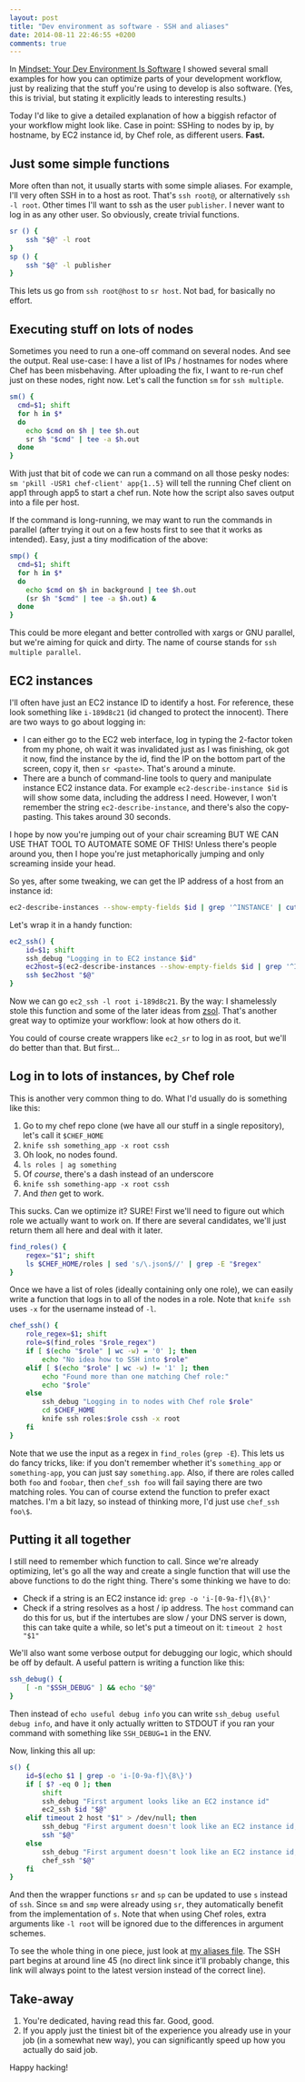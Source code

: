 ```yaml
---
layout: post
title: "Dev environment as software - SSH and aliases"
date: 2014-08-11 22:46:55 +0200
comments: true
---
```


In
[Mindset: Your Dev Environment Is Software](http://abesto.net/mindset-your-dev-environment-is-software/)
I showed several small examples for how you can optimize parts of your
development workflow, just by realizing that the stuff you're using to
develop is also software. (Yes, this is trivial, but stating it
explicitly leads to interesting results.)

Today I'd like to give a detailed explanation of how a biggish
refactor of your workflow might look like. Case in point: SSHing to
nodes by ip, by hostname, by EC2 instance id, by Chef role, as
different users. **Fast.**

<!-- more -->

## Just some simple functions

More often than not, it usually starts with some simple aliases. For
example, I'll very often SSH in to a host as root. That's `ssh root@`,
or alternatively `ssh -l root`. Other times I'll want to ssh as the
user `publisher`. I never want to log in as any other user. So
obviously, create trivial functions.

```sh
sr () {
	ssh "$@" -l root
}
sp () {
    ssh "$@" -l publisher
}
```

This lets us go from `ssh root@host` to `sr host`. Not bad, for
basically no effort.

## Executing stuff on lots of nodes

Sometimes you need to run a one-off command on several nodes. And see
the output. Real use-case: I have a list of IPs / hostnames for nodes
where Chef has been misbehaving. After uploading the fix, I want to
re-run chef just on these nodes, right now. Let's call the function
`sm` for `ssh multiple`.

```sh
sm() {
  cmd=$1; shift
  for h in $*
  do
    echo $cmd on $h | tee $h.out
    sr $h "$cmd" | tee -a $h.out
  done
}
```

With just that bit of code we can run a command on all those pesky
nodes: `sm 'pkill -USR1 chef-client' app{1..5}` will tell the running
Chef client on app1 through app5 to start a chef run. Note how the
script also saves output into a file per host.

If the command is long-running, we may want to run the commands in
parallel (after trying it out on a few hosts first to see that it
works as intended). Easy, just a tiny modification of the above:

```sh
smp() {
  cmd=$1; shift
  for h in $*
  do
    echo $cmd on $h in background | tee $h.out
    (sr $h "$cmd" | tee -a $h.out) &
  done
}
```

This could be more elegant and better controlled with xargs or GNU
parallel, but we're aiming for quick and dirty. The name of course
stands for `ssh multiple parallel`.

## EC2 instances

I'll often have just an EC2 instance ID to identify a host. For
reference, these look something like `i-189d8c21` (id changed to protect
the innocent). There are two ways to go about logging in:

 - I can either go to the EC2 web interface, log in typing the
   2-factor token from my phone, oh wait it was invalidated just as I
   was finishing, ok got it now, find the instance by the id, find the
   IP on the bottom part of the screen, copy it, then `sr
   <paste>`. That's around a minute.
 - There are a bunch of command-line tools to query and manipulate
   instance EC2 instance data. For example `ec2-describe-instance $id`
   is will show some data, including the address I need. However, I
   won't remember the string `ec2-describe-instance`, and there's also
   the copy-pasting. This takes around 30 seconds.

I hope by now you're jumping out of your chair screaming BUT WE CAN
USE THAT TOOL TO AUTOMATE SOME OF THIS! Unless there's people around
you, then I hope you're just metaphorically jumping and only screaming
inside your head.

So yes, after some tweaking, we can get the IP address of a host from
an instance id:
```sh
ec2-describe-instances --show-empty-fields $id | grep '^INSTANCE' | cut -f4
```

Let's wrap it in a handy function:
```sh
ec2_ssh() {
    id=$1; shift
    ssh_debug "Logging in to EC2 instance $id"
    ec2host=$(ec2-describe-instances --show-empty-fields $id | grep '^INSTANCE' | cut -f4)
    ssh $ec2host "$@"
}
```

Now we can go `ec2_ssh -l root i-189d8c21`. By the way: I shamelessly
stole this function and some of the later ideas from
[zsol](https://github.com/zsol). That's another great way to optimize
your workflow: look at how others do it.

You could of course create wrappers like `ec2_sr` to log in as root,
but we'll do better than that. But first...

## Log in to lots of instances, by Chef role

This is another very common thing to do. What I'd usually do is
something like this:

 1. Go to my chef repo clone (we have all our stuff in a single
 repository), let's call it `$CHEF_HOME`
 2. `knife ssh something_app -x root cssh`
 3. Oh look, no nodes found.
 4. `ls roles | ag something`
 5. Of _course_, there's a dash instead of an underscore
 6. `knife ssh something-app -x root cssh`
 7. And _then_ get to work.

This sucks. Can we optimize it? SURE! First we'll need to figure out
which role we actually want to work on. If there are several
candidates, we'll just return them all here and deal with it later.

```sh
find_roles() {
    regex="$1"; shift
    ls $CHEF_HOME/roles | sed 's/\.json$//' | grep -E "$regex"
}
```

Once we have a list of roles (ideally containing only one role), we
can easily write a function that logs in to all of the nodes in a
role. Note that `knife ssh` uses `-x` for the username instead of
`-l`.

```sh
chef_ssh() {
    role_regex=$1; shift
    role=$(find_roles "$role_regex")
    if [ $(echo "$role" | wc -w) = '0' ]; then
        echo "No idea how to SSH into $role"
    elif [ $(echo "$role" | wc -w) != '1' ]; then
        echo "Found more than one matching Chef role:"
        echo "$role"
    else
        ssh_debug "Logging in to nodes with Chef role $role"
        cd $CHEF_HOME
        knife ssh roles:$role cssh -x root
    fi
}
```

Note that we use the input as a regex in `find_roles` (`grep
-E`). This lets us do fancy tricks, like: if you don't remember
whether it's `something_app` or `something-app`, you can just say
`something.app`. Also, if there are roles called both `foo` and
`foobar`, then `chef_ssh foo` will fail saying there are two matching
roles. You can of course extend the function to prefer exact
matches. I'm a bit lazy, so instead of thinking more, I'd just use
`chef_ssh foo\$`.

## Putting it all together

I still need to remember which function to call. Since we're already
optimizing, let's go all the way and create a single function that
will use the above functions to do the right thing. There's some
thinking we have to do:

 - Check if a string is an EC2 instance id: `grep -o 'i-[0-9a-f]\{8\}'`
 - Check if a string resolves as a host / ip address. The `host`
   command can do this for us, but if the intertubes are slow / your
   DNS server is down, this can take quite a while, so let's put a
   timeout on it: `timeout 2 host "$1"`

We'll also want some verbose output for debugging our logic, which
should be off by default. A useful pattern is writing a function
like this:

```sh
ssh_debug() {
    [ -n "$SSH_DEBUG" ] && echo "$@"
}
```

Then instead of `echo useful debug info` you can write `ssh_debug
useful debug info`, and have it only actually written to STDOUT if you
ran your command with something like `SSH_DEBUG=1` in the ENV.

Now, linking this all up:

```sh
s() {
    id=$(echo $1 | grep -o 'i-[0-9a-f]\{8\}')
    if [ $? -eq 0 ]; then
        shift
        ssh_debug "First argument looks like an EC2 instance id"
        ec2_ssh $id "$@"
    elif timeout 2 host "$1" > /dev/null; then
        ssh_debug "First argument doesn't look like an EC2 instance id, but I can resolve it as a hostname. Logging in directly."
        ssh "$@"
    else
        ssh_debug "First argument doesn't look like an EC2 instance id, I can't resolve it as a hostname, assuming it's a Chef role (maybe a regex)"
        chef_ssh "$@"
    fi
}
```

And then the wrapper functions `sr` and `sp` can be updated to use `s`
instead of `ssh`. Since `sm` and `smp` were already using `sr`, they
automatically benefit from the implementation of `s`. Note that when
using Chef roles, extra arguments like `-l root` will be ignored due to
the differences in argument schemes.

To see the whole thing in one piece, just look at
[my aliases file](https://github.com/abesto/dotfiles/blob/master/.oh-my-zsh/custom/aliases.zsh). The
SSH part begins at around line 45 (no direct link since it'll probably
change, this link will always point to the latest version instead of
the correct line).

## Take-away

 1. You're dedicated, having read this far. Good, good.
 2. If you apply just the tiniest bit of the experience you already
    use in your job (in a somewhat new way), you can significantly
    speed up how you actually do said job.

Happy hacking!
